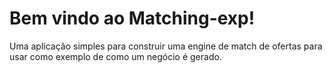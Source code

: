 # Bem vindo ao Matching-exp!

Uma aplicação simples para construir uma engine de match de ofertas para usar como exemplo de como um negócio é gerado.